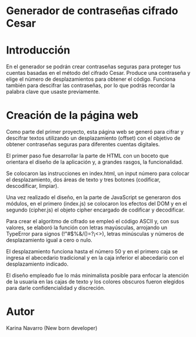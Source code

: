 # Generador de contraseñas cifrado Cesar


# Introducción

En el generador se podrán crear contraseñas seguras para proteger tus cuentas basadas en el método del cifrado Cesar. Produce una contraseña y elige el número de desplazamientos para obtener el código. Funciona también para descifrar las contraseñas, por lo que podrás recordar la palabra clave que usaste previamente.

# Creación de la página web
Como parte del primer proyecto, esta página web se generó para cifrar y descifrar textos utilizando un desplazamiento (offset) con el objetivo de obtener contraseñas seguras para diferentes cuentas digitales.

El primer paso fue desarrollar la parte de HTML con un boceto que orientara el diseño de la aplicación y, a grandes rasgos, la funcionalidad. 

Se colocaron las instrucciones en index.html, un input número para colocar el desplazamiento, dos áreas de texto y tres botones (codificar, descodificar, limpiar). 

Una vez realizado el diseño, en la parte de JavaScript se generaron dos módulos, en el primero (index.js) se colocaron los efectos del DOM y en el segundo (cipher.js) el objeto cipher encargado de codificar y decodificar.

Para crear el algoritmo de cifrado se empleó el código ASCII y, con sus valores, se elaboró la función con letras mayúsculas, arrojando un TypeError para signos (!"#$%&/()=?¡<>), letras minúsculas y números de desplazamiento igual a cero o nulo.

El desplazamiento funciona hasta el número 50 y en el primero caja se ingresa el abecedario tradicional y en la caja inferior el abecedario con el desplazamiento indicado.

El diseño empleado fue lo más minimalista posible para enfocar la atención de la usuaria en las cajas de texto y los colores obscuros fueron elegidos para darle confidencialidad y discreción.

# Autor
Karina Navarro (New born developer)